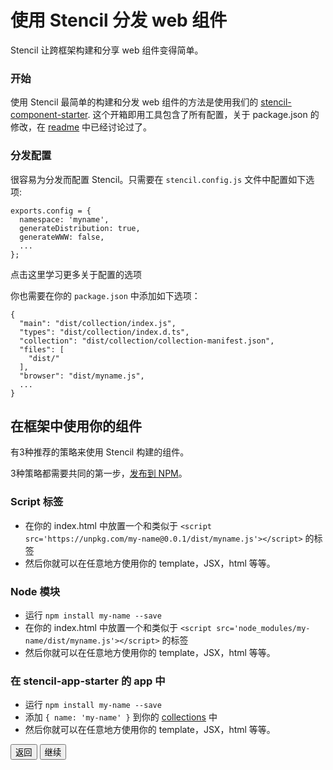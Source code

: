 # 使用 Stencil 分发 web 组件

Stencil 让跨框架构建和分享 web 组件变得简单。


### 开始

使用 Stencil 最简单的构建和分发 web 组件的方法是使用我们的 [stencil-component-starter](https://github.com/ionic-team/stencil-component-starter). 这个开箱即用工具包含了所有配置，关于 package.json 的修改，在 [readme](https://github.com/ionic-team/stencil-component-starter/blob/master/readme.md) 中已经讨论过了。


### 分发配置

很容易为分发而配置 Stencil。只需要在 `stencil.config.js` 文件中配置如下选项:

```
exports.config = {
  namespace: 'myname',
  generateDistribution: true,
  generateWWW: false,
  ...
};
```

<stencil-route-link url="/docs/stencil-config" router="#router" custom="true">
  点击这里学习更多关于配置的选项
</stencil-route-link>


你也需要在你的 `package.json` 中添加如下选项： 

```
{
  "main": "dist/collection/index.js",
  "types": "dist/collection/index.d.ts",
  "collection": "dist/collection/collection-manifest.json",
  "files": [
    "dist/"
  ],
  "browser": "dist/myname.js",
  ...
}
```

## 在框架中使用你的组件

有3种推荐的策略来使用 Stencil 构建的组件。

3种策略都需要共同的第一步，[发布到 NPM](https://docs.npmjs.com/getting-started/publishing-npm-packages)。

### Script 标签

- 在你的 index.html 中放置一个和类似于 `<script src='https://unpkg.com/my-name@0.0.1/dist/myname.js'></script>` 的标签
- 然后你就可以在任意地方使用你的 template，JSX，html 等等。

### Node 模块
- 运行 `npm install my-name --save`
- 在你的 index.html 中放置一个和类似于 `<script src='node_modules/my-name/dist/myname.js'></script>` 的标签
- 然后你就可以在任意地方使用你的 template，JSX，html 等等。

### 在 stencil-app-starter 的 app 中
- 运行 `npm install my-name --save`
- 添加 `{ name: 'my-name' }` 到你的 [collections](https://github.com/ionic-team/stencil-app-starter/blob/master/stencil.config.js#L5) 中
- 然后你就可以在任意地方使用你的 template，JSX，html 等等。


<stencil-route-link url="/docs/service-workers" router="#router" custom="true">
  <button class="backButton">
    返回
  </button>
</stencil-route-link>

<stencil-route-link url="/docs/framework-integration" custom="true">
  <button class="nextButton">
    继续
  </button>
</stencil-route-link>
